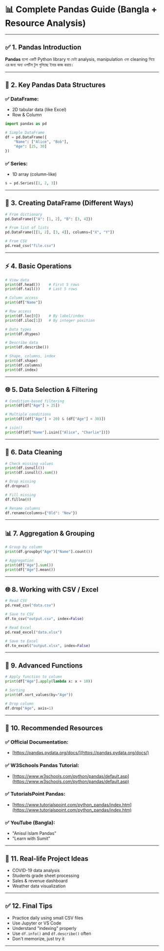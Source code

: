 
# 📊 Complete Pandas Guide (Bangla + Resource Analysis)

---

## ✅ 1. Pandas Introduction

**Pandas** হলো একটি Python library যা ডেটা analysis, manipulation এবং cleaning নিয়ে এর জন্য অন্য ওপটিম টুল গুলিচ্ছে ইবার কাজ করায়।

---

## 🔄 2. Key Pandas Data Structures

### ✅ DataFrame:

* 2D tabular data (like Excel)
* Row & Column

```python
import pandas as pd

# Simple DataFrame
df = pd.DataFrame({
    "Name": ["Alice", "Bob"],
    "Age": [25, 30]
})
```

### ✅ Series:

* 1D array (column-like)

```python
s = pd.Series([1, 2, 3])
```

---

## 📃 3. Creating DataFrame (Different Ways)

```python
# From dictionary
pd.DataFrame({"A": [1, 2], "B": [3, 4]})

# From list of lists
pd.DataFrame([[1, 2], [3, 4]], columns=["X", "Y"])

# From CSV
pd.read_csv("file.csv")
```

---

## ⚡ 4. Basic Operations

```python
# View data
print(df.head())    # First 5 rows
print(df.tail())    # Last 5 rows

# Column access
print(df["Name"])

# Row access
print(df.loc[0])    # By label/index
print(df.iloc[1])   # By integer position

# Data types
print(df.dtypes)

# Describe data
print(df.describe())

# Shape, columns, index
print(df.shape)
print(df.columns)
print(df.index)
```

---

## 🌐 5. Data Selection & Filtering

```python
# Condition-based filtering
print(df[df["Age"] > 25])

# Multiple conditions
print(df[(df["Age"] > 20) & (df["Age"] < 30)])

# isin()
print(df[df["Name"].isin(["Alice", "Charlie"])])
```

---

## 🧰 6. Data Cleaning

```python
# Check missing values
print(df.isnull())
print(df.isnull().sum())

# Drop missing
df.dropna()

# Fill missing
df.fillna(0)

# Rename columns
df.rename(columns={"Old": "New"})
```

---

## 📊 7. Aggregation & Grouping

```python
# Group by column
print(df.groupby("Age")["Name"].count())

# Aggregation
print(df["Age"].sum())
print(df["Age"].mean())
```

---

## 🌐 8. Working with CSV / Excel

```python
# Read CSV
pd.read_csv("data.csv")

# Save to CSV
df.to_csv("output.csv", index=False)

# Read Excel
pd.read_excel("data.xlsx")

# Save to Excel
df.to_excel("output.xlsx", index=False)
```

---

## 🚀 9. Advanced Functions

```python
# Apply function to column
print(df["Age"].apply(lambda x: x + 10))

# Sorting
print(df.sort_values(by="Age"))

# Drop column
df.drop("Age", axis=1)
```

---

## 🔗 10. Recommended Resources

### ✅ Official Documentation:

* [https://pandas.pydata.org/docs/](https://pandas.pydata.org/docs/)

### ✅ W3Schools Pandas Tutorial:

* [https://www.w3schools.com/python/pandas/default.asp](https://www.w3schools.com/python/pandas/default.asp)

### ✅ TutorialsPoint Pandas:

* [https://www.tutorialspoint.com/python_pandas/index.htm](https://www.tutorialspoint.com/python_pandas/index.htm)

### ✅ YouTube (Bangla):

* "Anisul Islam Pandas"
* "Learn with Sumit"

---

## 🎯 11. Real-life Project Ideas

* COVID-19 data analysis
* Students grade sheet processing
* Sales & revenue dashboard
* Weather data visualization

---

## ✅ 12. Final Tips

* Practice daily using small CSV files
* Use Jupyter or VS Code
* Understand "indexing" properly
* Use `df.info()` and `df.describe()` often
* Don't memorize, just try it

---
